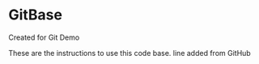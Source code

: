 # GitBase
Created for Git Demo

These are the instructions to use this code base.
line added from GitHub
